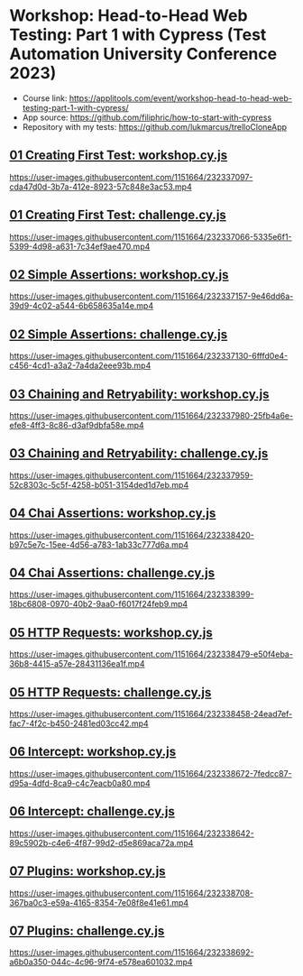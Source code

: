 # Workshop: Head-to-Head Web Testing: Part 1 with Cypress (Test Automation University Conference 2023)
- Course link: https://applitools.com/event/workshop-head-to-head-web-testing-part-1-with-cypress/
- App source: https://github.com/filiphric/how-to-start-with-cypress
- Repository with my tests: https://github.com/lukmarcus/trelloCloneApp

## [01 Creating First Test: workshop.cy.js](https://github.com/lukmarcus/trelloCloneApp/blob/main/cypress/e2e/01_creating_first_test/workshop.cy.js)

https://user-images.githubusercontent.com/1151664/232337097-cda47d0d-3b7a-412e-8923-57c848e3ac53.mp4

## [01 Creating First Test: challenge.cy.js](https://github.com/lukmarcus/trelloCloneApp/blob/main/cypress/e2e/01_creating_first_test/challenge.cy.js)

https://user-images.githubusercontent.com/1151664/232337066-5335e6f1-5399-4d98-a631-7c34ef9ae470.mp4

## [02 Simple Assertions: workshop.cy.js](https://github.com/lukmarcus/trelloCloneApp/blob/main/cypress/e2e/02_simple_assertions/workshop.cy.js)

https://user-images.githubusercontent.com/1151664/232337157-9e46dd6a-39d9-4c02-a544-6b658635a14e.mp4

## [02 Simple Assertions: challenge.cy.js](https://github.com/lukmarcus/trelloCloneApp/blob/main/cypress/e2e/02_simple_assertions/challenge.cy.js)

https://user-images.githubusercontent.com/1151664/232337130-6fffd0e4-c456-4cd1-a3a2-7a4da2eee93b.mp4

## [03 Chaining and Retryability: workshop.cy.js](https://github.com/lukmarcus/trelloCloneApp/blob/main/cypress/e2e/03_chaining_and_retryability/workshop.cy.js)

https://user-images.githubusercontent.com/1151664/232337980-25fb4a6e-efe8-4ff3-8c86-d3af9dbfa58e.mp4

## [03 Chaining and Retryability: challenge.cy.js](https://github.com/lukmarcus/trelloCloneApp/blob/main/cypress/e2e/03_chaining_and_retryability/challenge.cy.js)

https://user-images.githubusercontent.com/1151664/232337959-52c8303c-5c5f-4258-b051-3154ded1d7eb.mp4

## [04 Chai Assertions: workshop.cy.js](https://github.com/lukmarcus/trelloCloneApp/blob/main/cypress/e2e/04_chai_assertions/workshop.cy.js)

https://user-images.githubusercontent.com/1151664/232338420-b97c5e7c-15ee-4d56-a783-1ab33c777d6a.mp4

## [04 Chai Assertions: challenge.cy.js](https://github.com/lukmarcus/trelloCloneApp/blob/main/cypress/e2e/04_chai_assertions/challenge.cy.js)

https://user-images.githubusercontent.com/1151664/232338399-18bc6808-0970-40b2-9aa0-f6017f24feb9.mp4

## [05 HTTP Requests: workshop.cy.js](https://github.com/lukmarcus/trelloCloneApp/blob/main/cypress/e2e/05_http_requests/workshop.cy.js)

https://user-images.githubusercontent.com/1151664/232338479-e50f4eba-36b8-4415-a57e-28431136ea1f.mp4

## [05 HTTP Requests: challenge.cy.js](https://github.com/lukmarcus/trelloCloneApp/blob/main/cypress/e2e/05_http_requests/challenge.cy.js)

https://user-images.githubusercontent.com/1151664/232338458-24ead7ef-fac7-4f2c-b450-2481ed03cc42.mp4

## [06 Intercept: workshop.cy.js](https://github.com/lukmarcus/trelloCloneApp/blob/main/cypress/e2e/06_intercept/workshop.cy.js)

https://user-images.githubusercontent.com/1151664/232338672-7fedcc87-d95a-4dfd-8ca9-c4c7eacb0a80.mp4

## [06 Intercept: challenge.cy.js](https://github.com/lukmarcus/trelloCloneApp/blob/main/cypress/e2e/06_intercept/challenge.cy.js)

https://user-images.githubusercontent.com/1151664/232338642-89c5902b-c4e6-4f87-99d2-d5e869aca72a.mp4

## [07 Plugins: workshop.cy.js](https://github.com/lukmarcus/trelloCloneApp/blob/main/cypress/e2e/07_plugins/workshop.cy.js)

https://user-images.githubusercontent.com/1151664/232338708-367ba0c3-e59a-4165-8354-7e08f8e41e61.mp4

## [07 Plugins: challenge.cy.js](https://github.com/lukmarcus/trelloCloneApp/blob/main/cypress/e2e/07_plugins/challenge.cy.js)

https://user-images.githubusercontent.com/1151664/232338692-a6b0a350-044c-4c96-9f74-e578ea601032.mp4
